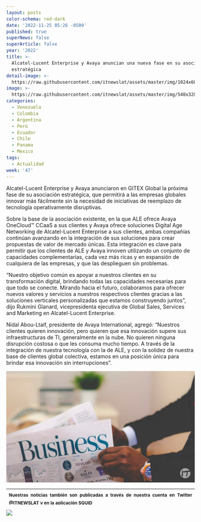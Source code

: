 ```yaml
---
layout: posts
color-schema: red-dark
date: '2022-11-25 05:26 -0500'
published: true
superNews: false
superArticle: false
year: '2022'
title: >-
  Alcatel-Lucent Enterprise y Avaya anuncian una nueva fase en su asociación
  estratégica
detail-image: >-
  https://raw.githubusercontent.com/itnewslat/assets/master/img/1024x680/periodico-business-g.jpg
image: >-
  https://raw.githubusercontent.com/itnewslat/assets/master/img/540x320/periodico-business-p.jpg
categories:
  - Venezuela
  - Colombia
  - Argentina
  - Perú
  - Ecuador
  - Chile
  - Panama
  - Mexico
tags:
  - Actualidad
week: '47'
---
```

Alcatel-Lucent Enterprise y Avaya anunciaron en GITEX Global la próxima fase de su asociación estratégica, que permitirá a las empresas globales innovar más fácilmente sin la necesidad de iniciativas de reemplazo de tecnología operativamente disruptivas.

Sobre la base de la asociación existente, en la que ALE ofrece Avaya OneCloud™ CCaaS a sus clientes y Avaya ofrece soluciones Digital Age Networking de Alcatel-Lucent Enterprise a sus clientes, ambas compañías continúan avanzando en la integración de sus soluciones para crear propuestas de valor de mercado únicas. Esta integración es clave para permitir que los clientes de ALE y Avaya innoven utilizando un conjunto de capacidades complementarias, cada vez más ricas y en expansión de cualquiera de las empresas, y que las desplieguen sin problemas.

“Nuestro objetivo común es apoyar a nuestros clientes en su transformación digital, brindando todas las capacidades necesarias para que todo se conecte. Mirando hacia el futuro, colaboramos para ofrecer nuevos valores y servicios a nuestros respectivos clientes gracias a las soluciones verticales personalizadas que estamos construyendo juntos”, dijo Rukmini Glanard, vicepresidenta ejecutiva de  Global Sales, Services and Marketing en Alcatel-Lucent Enterprise.

Nidal Abou-Ltaif, presidente de Avaya International, agregó: “Nuestros clientes quieren innovación, pero quieren que esa innovación supere sus infraestructuras de TI, generalmente en la nube. No quieren ninguna disrupción costosa o que les consuma mucho tiempo. A través de la integración de nuestra tecnología con la de ALE, y con la solidez de nuestra base de clientes global colectiva, estamos en una posición única para brindar esa innovación sin interrupciones”.

![](https://raw.githubusercontent.com/itnewslat/assets/master/img/540x320/periodico-business-p.jpg)

<table style="height: 42px;" width="569">
<tbody>
<tr>
<td style="text-align: justify;"><sub><strong>Nuestras noticias también son publicadas a través de nuestra cuenta en Twitter <a href="https://twitter.com/itnewslat?lang=es">@ITNEWSLAT</a> y en la aplicación <a href="https://squidapp.co/en/">SQUID</a></strong></sub></td>
</tr>
</tbody>
</table>

<img src="https://tracker.metricool.com/c3po.jpg?hash=56f88a41e39ab42c063cc51676587a04"/>